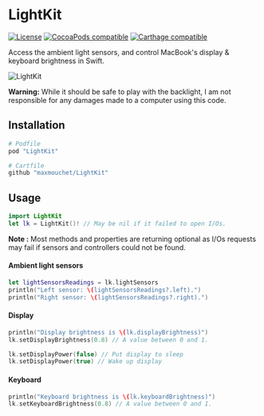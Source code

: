 # LightKit
[![License](http://img.shields.io/badge/license-BSD-blue.svg?style=flat-square)](https://github.com/maxmouchet/LightKit/blob/master/LICENSE)
[![CocoaPods compatible](https://img.shields.io/cocoapods/v/LightKit.svg?style=flat-square)](#)
[![Carthage compatible](https://img.shields.io/badge/Carthage-compatible-4BC51D.svg?style=flat-square)](#)

Access the ambient light sensors, and control MacBook's display & keyboard brightness in Swift.

![LightKit](http://cdn.makeagif.com/media/5-05-2015/muJWM6.gif)

**Warning:** While it should be safe to play with the backlight, I am not responsible for any damages made to a computer using this code.

## Installation

```bash
# Podfile
pod "LightKit"

# Cartfile
github "maxmouchet/LightKit"
```

## Usage
```swift
import LightKit
let lk = LightKit()! // May be nil if it failed to open I/Os.
```

**Note :** Most methods and properties are returning optional as I/Os requests may fail if sensors and controllers could not be found.

#### Ambient light sensors
```swift
let lightSensorsReadings = lk.lightSensors
println("Left sensor: \(lightSensorsReadings?.left).")
println("Right sensor: \(lightSensorsReadings?.right).")
```

#### Display
```swift
println("Display brightness is \(lk.displayBrightness)")
lk.setDisplayBrightness(0.8) // A value between 0 and 1.
```

```swift
lk.setDisplayPower(false) // Put display to sleep
lk.setDisplayPower(true) // Wake up display
```

#### Keyboard
```swift
println("Keyboard brightness is \(lk.keyboardBrightness)")
lk.setKeyboardBrightness(0.8) // A value between 0 and 1.
```
